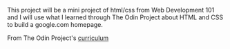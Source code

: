 This project will be a mini project of html/css from Web Development 101 and I will use what I learned through The Odin Project about HTML and CSS to build a google.com homepage.

From The Odin Project's [curriculum](http://www.theodinproject.com/courses/web-development-101/lessons/html-css)
